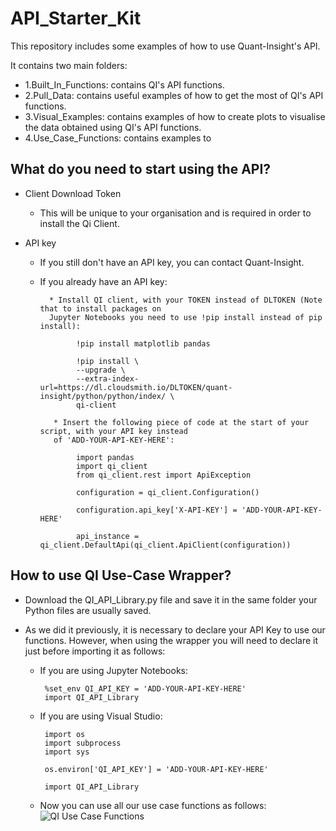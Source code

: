 # API_Starter_Kit

This repository includes some examples of how to use Quant-Insight's API. 

It contains two main folders:

  * 1.Built_In_Functions: contains QI's API functions.
  * 2.Pull_Data: contains useful examples of how to get the most of QI's API functions. 
  * 3.Visual_Examples: contains examples of how to create plots to visualise the data obtained using QI's API functions. 
  * 4.Use_Case_Functions: contains examples to 

## What do you need to start using the API?


* Client Download Token

  * This will be unique to your organisation and is required in order to install the Qi Client. 

* API key

  * If you still don't have an API key, you can contact Quant-Insight. 
  
  * If you already have an API key:
          
          * Install QI client, with your TOKEN instead of DLTOKEN (Note that to install packages on 
          Jupyter Notebooks you need to use !pip install instead of pip install):

                !pip install matplotlib pandas

                !pip install \
                --upgrade \
                --extra-index-url=https://dl.cloudsmith.io/DLTOKEN/quant-insight/python/python/index/ \
                qi-client
               
           * Insert the following piece of code at the start of your script, with your API key instead 
           of 'ADD-YOUR-API-KEY-HERE': 

                import pandas
                import qi_client
                from qi_client.rest import ApiException

                configuration = qi_client.Configuration()

                configuration.api_key['X-API-KEY'] = 'ADD-YOUR-API-KEY-HERE'

                api_instance = qi_client.DefaultApi(qi_client.ApiClient(configuration))


## How to use QI Use-Case Wrapper?

* Download the QI_API_Library.py file and save it in the same folder your Python files are usually saved. 

* As we did it previously, it is necessary to declare your API Key to use our functions. However, when using the wrapper you will need to declare it just before importing it as follows:

  * If you are using Jupyter Notebooks:
  
         %set_env QI_API_KEY = 'ADD-YOUR-API-KEY-HERE' 
         import QI_API_Library
       
  * If you are using Visual Studio: 
  
         import os
         import subprocess
         import sys

         os.environ['QI_API_KEY'] = 'ADD-YOUR-API-KEY-HERE'

         import QI_API_Library

  * Now you can use all our use case functions as follows: 
                        <br>
                        <img src="https://github.com/Quant-Insight/API_Starter_Kit/blob/master/img/api_wrapper_functions.png" alt="QI Use Case Functions"/>
                        </br>
